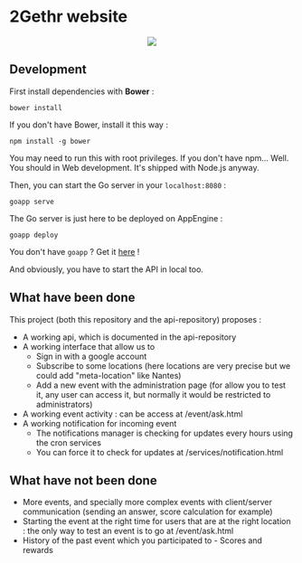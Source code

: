 # 2Gethr website

<p align="center">
  <img src="https://cloud.githubusercontent.com/assets/1422403/6880709/97df24f4-d540-11e4-8af5-3b8f0aa9b8c2.png"/>
</p>

## Development

First install dependencies with **Bower** :

`bower install`

If you don't have Bower, install it this way :

`npm install -g bower`

You may need to run this with root privileges. If you don't have npm... Well. You should in Web development. It's shipped with Node.js anyway.

Then, you can start the Go server in your `localhost:8080` :

`goapp serve`

The Go server is just here to be deployed on AppEngine :

`goapp deploy`

You don't have `goapp` ? Get it [here](https://cloud.google.com/appengine/docs/go/gettingstarted/devenvironment) !

And obviously, you have to start the API in local too.

## What have been done

This project (both this repository and the api-repository) proposes :
- A working api, which is documented in the api-repository
- A working interface that allow us to
  - Sign in with a google account
  - Subscribe to some locations (here locations are very precise but we could add "meta-location" like Nantes)
  - Add a new event with the administration page (for allow you to test it, any user can access it, but normally it would be restricted to administrators)
- A working event activity : can be access at /event/ask.html
- A working notification for incoming event 
  - The notifications manager is checking for updates every hours using the cron services
  - You can force it to check for updates at /services/notification.html

## What have not been done

- More events, and specially more complex events with client/server communication (sending an answer, score calculation for example)
- Starting the event at the right time for users that are at the right location : the only way to test an event is to go at /event/ask.html
- History of the past event which you participated to - Scores and rewards
